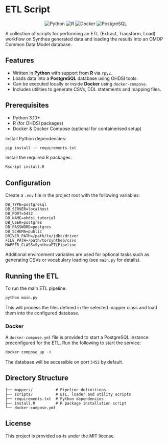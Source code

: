 # ETL Script

<p align="center">
  <img alt="Python" src="https://img.shields.io/badge/Python-3670A0?logo=python&logoColor=ffdd54"/>
  <img alt="R" src="https://img.shields.io/badge/R-276DC3?logo=r&logoColor=white"/>
  <img alt="Docker" src="https://img.shields.io/badge/Docker-2496ED?logo=docker&logoColor=white"/>
  <img alt="PostgreSQL" src="https://img.shields.io/badge/PostgreSQL-4169E1?logo=postgresql&logoColor=white"/>
</p>

A collection of scripts for performing an ETL (Extract, Transform, Load) workflow on Synthea generated data and loading the results into an OMOP Common Data Model database.

## Features

- Written in **Python** with support from **R** via `rpy2`.
- Loads data into a **PostgreSQL** database using OHDSI tools.
- Can be executed locally or inside **Docker** using `docker-compose`.
- Includes utilities to generate CSVs, DDL statements and mapping files.

## Prerequisites

- Python 3.10+
- R (for OHDSI packages)
- Docker & Docker Compose (optional for containerised setup)

Install Python dependencies:

```bash
pip install -r requirements.txt
```

Install the required R packages:

```bash
Rscript install.R
```

## Configuration

Create a `.env` file in the project root with the following variables:

```dotenv
DB_TYPE=postgresql
DB_SERVER=localhost
DB_PORT=5432
DB_NAME=ohdsi_tutorial
DB_USER=postgres
DB_PASSWORD=postgres
DB_SCHEMA=public
DRIVER_PATH=/path/to/jdbc/driver
FILE_PATH=/path/to/synthea/csvs
MAPPER_CLASS=SyntheaETLPipeline
```

Additional environment variables are used for optional tasks such as generating CSVs or vocabulary loading (see `main.py` for details).

## Running the ETL

To run the main ETL pipeline:

```bash
python main.py
```

This will process the files defined in the selected mapper class and load them into the configured database.

### Docker

A `docker-compose.yml` file is provided to start a PostgreSQL instance preconfigured for the ETL. Run the following to start the service:

```bash
docker compose up -d
```

The database will be accessible on port `5452` by default.

## Directory Structure

```
├── mappers/          # Pipeline definitions
├── scripts/          # ETL, loader and utility scripts
├── requirements.txt  # Python dependencies
├── install.R         # R package installation script
└── docker-compose.yml
```

## License

This project is provided as-is under the MIT license.
